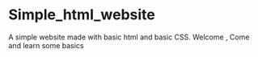 # Simple_html_website
A simple website made with basic html and basic CSS.
Welcome , Come and learn some basics
